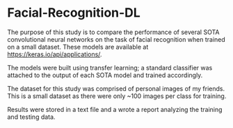 # Facial-Recognition-DL

The purpose of this study is to compare the performance of several SOTA convolutional neural networks on the task of facial recognition when trained on a small dataset. These models are available at https://keras.io/api/applications/. 

The models were built using transfer learning; a standard classifier was attached to the output of each SOTA model and trained accordingly.

The dataset for this study was comprised of personal images of my friends. This is a small dataset as there were only ~100 images per class for training.

Results were stored in a text file and a wrote a report analyzing the training and testing data.
